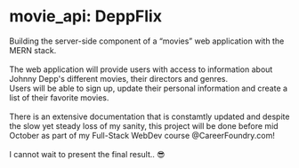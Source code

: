 # movie_api: DeppFlix

Building the server-side component of a “movies” web application with the MERN stack. <br><br>
The web application will provide users with access to information about Johnny Depp's different movies, their directors and genres.<br>
Users will be able to sign up, update their personal information and create a list of their favorite movies.
<br><br>
There is an extensive documentation that is constamtly updated and despite the slow yet steady loss of my sanity, this project will be done before mid October as part of my Full-Stack WebDev course @CareerFoundry.com!
<br><br>
I cannot wait to present the final result.. 😎
